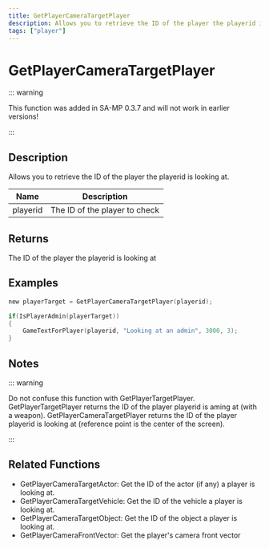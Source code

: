 ```yaml
---
title: GetPlayerCameraTargetPlayer
description: Allows you to retrieve the ID of the player the playerid is looking at.
tags: ["player"]
---
```


# GetPlayerCameraTargetPlayer

<TagLinks />

::: warning

This function was added in SA-MP 0.3.7 and will not work in earlier versions!

:::

## Description

Allows you to retrieve the ID of the player the playerid is looking at.

| Name     | Description                   |
| -------- | ----------------------------- |
| playerid | The ID of the player to check |

## Returns

The ID of the player the playerid is looking at

## Examples

```c
new playerTarget = GetPlayerCameraTargetPlayer(playerid);

if(IsPlayerAdmin(playerTarget))
{
    GameTextForPlayer(playerid, "Looking at an admin", 3000, 3);
}
```

## Notes

::: warning

Do not confuse this function with GetPlayerTargetPlayer. GetPlayerTargetPlayer returns the ID of the player playerid is aming at (with a weapon). GetPlayerCameraTargetPlayer returns the ID of the player playerid is looking at (reference point is the center of the screen).

:::

## Related Functions

- GetPlayerCameraTargetActor: Get the ID of the actor (if any) a player is looking at.
- GetPlayerCameraTargetVehicle: Get the ID of the vehicle a player is looking at.
- GetPlayerCameraTargetObject: Get the ID of the object a player is looking at.
- GetPlayerCameraFrontVector: Get the player's camera front vector
